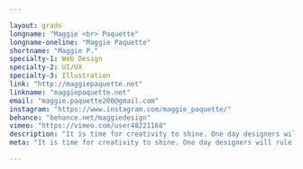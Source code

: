 ```yaml
---

layout: grads
longname: "Maggie <br> Paquette"
longname-oneline: "Maggie Paquette"
shortname: "Maggie P."
specialty-1: Web Design
specialty-2: UI/UX
specialty-3: Illustration
link: "http://maggiepaquette.net"
linkname: "maggiepaquette.net"
email: "maggie.paquette200@gmail.com"
instagram: "https://www.instagram.com/maggie_paquette/"
behance: "behance.net/maggiedesign"
vimeo: "https://vimeo.com/user48221168"
description: "It is time for creativity to shine. One day designers will rule the world, and I’m ready to help conquer."
meta: "It is time for creativity to shine. One day designers will rule the world, and I’m ready to help conquer."

---
```


